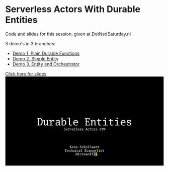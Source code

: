 # Serverless Actors With Durable Entities

Code and slides for this session, given at DotNedSaturday.nl

3 demo's in 3 branches:
- [Demo 1, Plain Durable Functions](https://github.com/keesschollaart81/Serverless-Actors-With-Durable-Entities/tree/step-1-orchestration)
- [Demo 2, Simple Entity](https://github.com/keesschollaart81/Serverless-Actors-With-Durable-Entities/tree/step-2-entity)
- [Demo 3, Entity and Orchestrator](https://github.com/keesschollaart81/Serverless-Actors-With-Durable-Entities/tree/step-3-entity-with-orchestration)

[Click here for slides
![](entities.png)](https://1drv.ms/p/s!AvX-n0DZ_wi2kNIuZg8OQLmHyq-ITQ?e=TqMJaF)